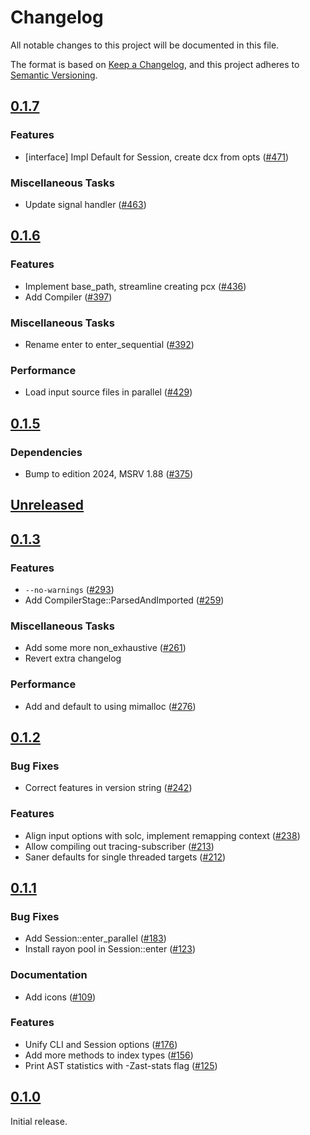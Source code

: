 # Changelog

All notable changes to this project will be documented in this file.

The format is based on [Keep a Changelog](https://keepachangelog.com/en/1.1.0/),
and this project adheres to [Semantic Versioning](https://semver.org/spec/v2.0.0.html).

## [0.1.7](https://github.com/paradigmxyz/solar/releases/tag/v0.1.7)

### Features

- [interface] Impl Default for Session, create dcx from opts ([#471](https://github.com/paradigmxyz/solar/issues/471))

### Miscellaneous Tasks

- Update signal handler ([#463](https://github.com/paradigmxyz/solar/issues/463))

## [0.1.6](https://github.com/paradigmxyz/solar/releases/tag/v0.1.6)

### Features

- Implement base_path, streamline creating pcx ([#436](https://github.com/paradigmxyz/solar/issues/436))
- Add Compiler ([#397](https://github.com/paradigmxyz/solar/issues/397))

### Miscellaneous Tasks

- Rename enter to enter_sequential ([#392](https://github.com/paradigmxyz/solar/issues/392))

### Performance

- Load input source files in parallel ([#429](https://github.com/paradigmxyz/solar/issues/429))

## [0.1.5](https://github.com/paradigmxyz/solar/releases/tag/v0.1.5)

### Dependencies

- Bump to edition 2024, MSRV 1.88 ([#375](https://github.com/paradigmxyz/solar/issues/375))

## [Unreleased](https://github.com/paradigmxyz/solar/compare/v0.1.3...HEAD)

## [0.1.3](https://github.com/paradigmxyz/solar/releases/tag/v0.1.3)

### Features

- `--no-warnings` ([#293](https://github.com/paradigmxyz/solar/issues/293))
- Add CompilerStage::ParsedAndImported ([#259](https://github.com/paradigmxyz/solar/issues/259))

### Miscellaneous Tasks

- Add some more non_exhaustive ([#261](https://github.com/paradigmxyz/solar/issues/261))
- Revert extra changelog

### Performance

- Add and default to using mimalloc ([#276](https://github.com/paradigmxyz/solar/issues/276))

## [0.1.2](https://github.com/paradigmxyz/solar/releases/tag/v0.1.2)

### Bug Fixes

- Correct features in version string ([#242](https://github.com/paradigmxyz/solar/issues/242))

### Features

- Align input options with solc, implement remapping context ([#238](https://github.com/paradigmxyz/solar/issues/238))
- Allow compiling out tracing-subscriber ([#213](https://github.com/paradigmxyz/solar/issues/213))
- Saner defaults for single threaded targets ([#212](https://github.com/paradigmxyz/solar/issues/212))

## [0.1.1](https://github.com/paradigmxyz/solar/releases/tag/v0.1.1)

### Bug Fixes

- Add Session::enter_parallel ([#183](https://github.com/paradigmxyz/solar/issues/183))
- Install rayon pool in Session::enter ([#123](https://github.com/paradigmxyz/solar/issues/123))

### Documentation

- Add icons ([#109](https://github.com/paradigmxyz/solar/issues/109))

### Features

- Unify CLI and Session options ([#176](https://github.com/paradigmxyz/solar/issues/176))
- Add more methods to index types ([#156](https://github.com/paradigmxyz/solar/issues/156))
- Print AST statistics with -Zast-stats flag ([#125](https://github.com/paradigmxyz/solar/issues/125))

## [0.1.0](https://github.com/paradigmxyz/solar/releases/tag/v0.1.0)

Initial release.

<!-- generated by git-cliff -->
